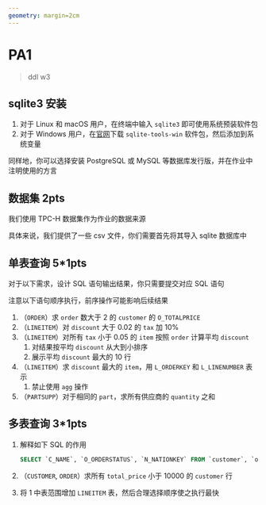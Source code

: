 ```yaml
---
geometry: margin=2cm
---
```


# PA1

> ddl w3

## sqlite3 安装

1. 对于 Linux 和 macOS 用户，在终端中输入 `sqlite3` 即可使用系统预装软件包
2. 对于 Windows 用户，在[官网](https://www.sqlite.org/download.html)下载 `sqlite-tools-win` 软件包，然后添加到系统变量

同样地，你可以选择安装 PostgreSQL 或 MySQL 等数据库发行版，并在作业中注明使用的方言

## 数据集 2pts

我们使用 TPC-H 数据集作为作业的数据来源

具体来说，我们提供了一些 csv 文件，你们需要首先将其导入 sqlite 数据库中

## 单表查询 5*1pts

对于以下需求，设计 SQL 语句输出结果，你只需要提交对应 SQL 语句

注意以下语句顺序执行，前序操作可能影响后续结果

1. （`ORDER`）求 `order` 数大于 2 的 `customer` 的 `O_TOTALPRICE`
2. （`LINEITEM`）对 `discount` 大于 0.02 的 `tax` 加 10%
3. （`LINEITEM`）对所有 `tax` 小于 0.05 的 `item` 按照 `order` 计算平均 `discount`
   1. 对结果按平均 `discount` 从大到小排序
   2. 展示平均 `discount` 最大的 10 行
4. （`LINEITEM`）求 `discount` 最大的 `item`，用 `L_ORDERKEY` 和 `L_LINENUMBER` 表示
   1. 禁止使用 `agg` 操作
5. （`PARTSUPP`）对于相同的 `part`，求所有供应商的 `quantity` 之和

## 多表查询 3*1pts

1. 解释如下 SQL 的作用

   ```sql
   SELECT `C_NAME`, `O_ORDERSTATUS`, `N_NATIONKEY` FROM `customer`, `order`, `nation` WHERE `C_CUSTKEY`=`O_CUSTKEY` AND `C_NATIONKEY`=`N_NATIONKEY` AND `N_NAME`='CHINA'
   ```

2. （`CUSTOMER`, `ORDER`）求所有 `total_price` 小于 10000 的 `customer` 行

3. 将 1 中表范围增加 `LINEITEM` 表，然后合理选择顺序使之执行最快
